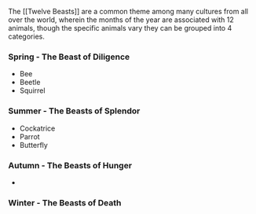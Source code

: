 The [[Twelve Beasts]] are a common theme among many cultures from all over the world, wherein the months of the year are associated with 12 animals, though the specific animals vary they can be grouped into 4 categories.

### Spring - The Beast of Diligence
- Bee
- Beetle
- Squirrel
### Summer - The Beasts of Splendor
- Cockatrice
- Parrot
- Butterfly
### Autumn - The Beasts of Hunger
- 
### Winter - The Beasts of Death